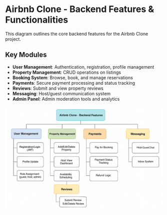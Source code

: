 # Airbnb Clone - Backend Features & Functionalities

This diagram outlines the core backend features for the Airbnb Clone project.

## Key Modules

- **User Management**: Authentication, registration, profile management
- **Property Management**: CRUD operations on listings
- **Booking System**: Browse, book, and manage reservations
- **Payments**: Secure payment processing and status tracking
- **Reviews**: Submit and view property reviews
- **Messaging**: Host/guest communication system
- **Admin Panel**: Admin moderation tools and analytics

![Features Map](features-map.png)
